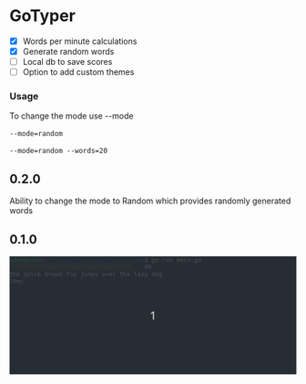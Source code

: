 # GoTyper

- [x] Words per minute calculations
- [x] Generate random words
- [ ] Local db to save scores
- [ ] Option to add custom themes

### Usage
To change the mode use --mode 

```
--mode=random
```

```
--mode=random --words=20
```

## 0.2.0
Ability to change the mode to Random which provides randomly generated words
## 0.1.0
![Example of GoTyper](https://github.com/AdamGriffiths31/GoTyper/blob/main/docs/0.1.0.gif)

